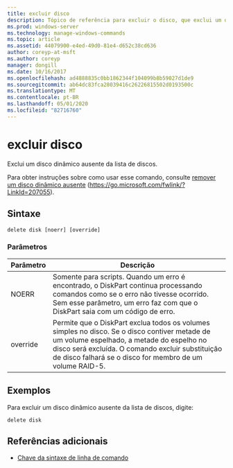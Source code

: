 ```yaml
---
title: excluir disco
description: Tópico de referência para excluir o disco, que exclui um disco dinâmico ausente da lista de discos.
ms.prod: windows-server
ms.technology: manage-windows-commands
ms.topic: article
ms.assetid: 44079900-e4ed-49d0-81e4-d652c38cd636
author: coreyp-at-msft
ms.author: coreyp
manager: dongill
ms.date: 10/16/2017
ms.openlocfilehash: ad4888835c0bb1862344f104099b8b59027d1de9
ms.sourcegitcommit: ab64dc83fca28039416c26226815502d0193500c
ms.translationtype: MT
ms.contentlocale: pt-BR
ms.lasthandoff: 05/01/2020
ms.locfileid: "82716760"
---
```

# <a name="delete-disk"></a>excluir disco

Exclui um disco dinâmico ausente da lista de discos.

Para obter instruções sobre como usar esse comando, consulte [remover um disco dinâmico ausente](https://go.microsoft.com/fwlink/?LinkId=207055) (https://go.microsoft.com/fwlink/?LinkId=207055).

## <a name="syntax"></a>Sintaxe

```
delete disk [noerr] [override]
```

### <a name="parameters"></a>Parâmetros

|Parâmetro|Descrição|
|---------|-----------|
|NOERR|Somente para scripts. Quando um erro é encontrado, o DiskPart continua processando comandos como se o erro não tivesse ocorrido. Sem esse parâmetro, um erro faz com que o DiskPart saia com um código de erro.|
|override|Permite que o DiskPart exclua todos os volumes simples no disco. Se o disco contiver metade de um volume espelhado, a metade do espelho no disco será excluída. O comando excluir substituição de disco falhará se o disco for membro de um volume RAID-5.|

## <a name="examples"></a>Exemplos

Para excluir um disco dinâmico ausente da lista de discos, digite:
```
delete disk
```

## <a name="additional-references"></a>Referências adicionais

- [Chave da sintaxe de linha de comando](command-line-syntax-key.md)

